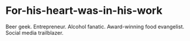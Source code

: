 # For-his-heart-was-in-his-work
Beer geek. Entrepreneur. Alcohol fanatic. Award-winning food evangelist. Social media trailblazer.
